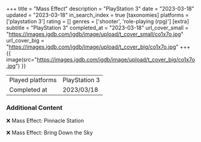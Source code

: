 +++
title = "Mass Effect"
description = "PlayStation 3"
date = "2023-03-18"
updated = "2023-03-18"
in_search_index = true
[taxonomies]
platforms = ['playstation 3']
rating = []
genres = ['shooter', 'role-playing (rpg)']
[extra]
subtitle = "PlayStation 3"
completed_at = "2023-03-18"
url_cover_small = "https://images.igdb.com/igdb/image/upload/t_cover_small/co1x7o.jpg"
url_cover_big = "https://images.igdb.com/igdb/image/upload/t_cover_big/co1x7o.jpg"
+++
{{ image(src="https://images.igdb.com/igdb/image/upload/t_cover_big/co1x7o.jpg") }}

|              |            |
| ------------ | ---------- |
| Played platforms    | PlayStation 3 |
| Completed at | 2023/03/18 |



### Additional Content


❌ Mass Effect: Pinnacle Station

❌ Mass Effect: Bring Down the Sky
